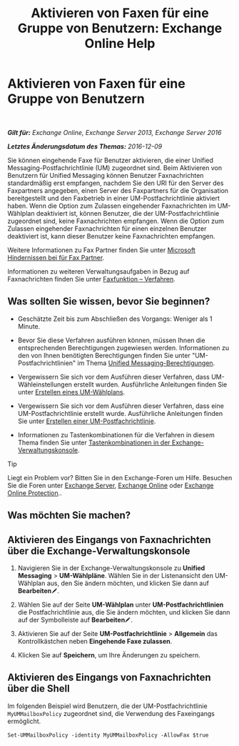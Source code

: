 ﻿---
title: 'Aktivieren von Faxen für eine Gruppe von Benutzern: Exchange Online Help'
TOCTitle: Aktivieren von Faxen für eine Gruppe von Benutzern
ms:assetid: b8d9f54d-ff06-4942-83e1-fc6c4ad02178
ms:mtpsurl: https://technet.microsoft.com/de-de/library/Ee423556(v=EXCHG.150)
ms:contentKeyID: 52062773
ms.date: 05/23/2018
mtps_version: v=EXCHG.150
ms.translationtype: MT
---

# Aktivieren von Faxen für eine Gruppe von Benutzern

 

_**Gilt für:** Exchange Online, Exchange Server 2013, Exchange Server 2016_

_**Letztes Änderungsdatum des Themas:** 2016-12-09_

Sie können eingehende Faxe für Benutzer aktivieren, die einer Unified Messaging-Postfachrichtlinie (UM) zugeordnet sind. Beim Aktivieren von Benutzern für Unified Messaging können Benutzer Faxnachrichten standardmäßig erst empfangen, nachdem Sie den URI für den Server des Faxpartners angegeben, einen Server des Faxpartners für die Organisation bereitgestellt und den Faxbetrieb in einer UM-Postfachrichtlinie aktiviert haben. Wenn die Option zum Zulassen eingehender Faxnachrichten im UM-Wählplan deaktiviert ist, können Benutzer, die der UM-Postfachrichtlinie zugeordnet sind, keine Faxnachrichten empfangen. Wenn die Option zum Zulassen eingehender Faxnachrichten für einen einzelnen Benutzer deaktiviert ist, kann dieser Benutzer keine Faxnachrichten empfangen.

Weitere Informationen zu Fax Partner finden Sie unter [Microsoft Hindernissen bei für Fax Partner](https://go.microsoft.com/fwlink/?linkid=190238).

Informationen zu weiteren Verwaltungsaufgaben in Bezug auf Faxnachrichten finden Sie unter [Faxfunktion – Verfahren](faxing-procedures-exchange-2013-help.md).

## Was sollten Sie wissen, bevor Sie beginnen?

  - Geschätzte Zeit bis zum Abschließen des Vorgangs: Weniger als 1 Minute.

  - Bevor Sie diese Verfahren ausführen können, müssen Ihnen die entsprechenden Berechtigungen zugewiesen werden. Informationen zu den von Ihnen benötigten Berechtigungen finden Sie unter "UM-Postfachrichtlinien" im Thema [Unified Messaging-Berechtigungen](unified-messaging-permissions-exchange-2013-help.md).

  - Vergewissern Sie sich vor dem Ausführen dieser Verfahren, dass UM-Wähleinstellungen erstellt wurden. Ausführliche Anleitungen finden Sie unter [Erstellen eines UM-Wählplans](https://review.docs.microsoft.com/de-de/exchange/voice-mail-unified-messaging/connect-voice-mail-system/create-um-dial-plan).

  - Vergewissern Sie sich vor dem Ausführen dieser Verfahren, dass eine UM-Postfachrichtlinie erstellt wurde. Ausführliche Anleitungen finden Sie unter [Erstellen einer UM-Postfachrichtlinie](https://review.docs.microsoft.com/de-de/exchange/voice-mail-unified-messaging/set-up-voice-mail/create-um-mailbox-policy).

  - Informationen zu Tastenkombinationen für die Verfahren in diesem Thema finden Sie unter [Tastenkombinationen in der Exchange-Verwaltungskonsole](keyboard-shortcuts-in-the-exchange-admin-center-exchange-online-protection-help.md).


> [!TIP]
> Liegt ein Problem vor? Bitten Sie in den Exchange-Foren um Hilfe. Besuchen Sie die Foren unter <A href="https://go.microsoft.com/fwlink/p/?linkid=60612">Exchange Server</A>, <A href="https://go.microsoft.com/fwlink/p/?linkid=267542">Exchange Online</A> oder <A href="https://go.microsoft.com/fwlink/p/?linkid=285351">Exchange Online Protection</A>..



## Was möchten Sie machen?

## Aktivieren des Eingangs von Faxnachrichten über die Exchange-Verwaltungskonsole

1.  Navigieren Sie in der Exchange-Verwaltungskonsole zu **Unified Messaging** \> **UM-Wählpläne**. Wählen Sie in der Listenansicht den UM-Wählplan aus, den Sie ändern möchten, und klicken Sie dann auf **Bearbeiten**![Bearbeitungssymbol](images/Bb124582.6f53ccb2-1f13-4c02-bea0-30690e6ea71d(EXCHG.150).gif "Bearbeitungssymbol").

2.  Wählen Sie auf der Seite **UM-Wählplan** unter **UM-Postfachrichtlinien** die Postfachrichtlinie aus, die Sie ändern möchten, und klicken Sie dann auf der Symbolleiste auf **Bearbeiten**![Bearbeitungssymbol](images/Bb124582.6f53ccb2-1f13-4c02-bea0-30690e6ea71d(EXCHG.150).gif "Bearbeitungssymbol").

3.  Aktivieren Sie auf der Seite **UM-Postfachrichtlinie** \> **Allgemein** das Kontrollkästchen neben **Eingehende Faxe zulassen**.

4.  Klicken Sie auf **Speichern**, um Ihre Änderungen zu speichern.

## Aktivieren des Eingangs von Faxnachrichten über die Shell

Im folgenden Beispiel wird Benutzern, die der UM-Postfachrichtlinie `MyUMMailboxPolicy` zugeordnet sind, die Verwendung des Faxeingangs ermöglicht.

    Set-UMMailboxPolicy -identity MyUMMailboxPolicy -AllowFax $true

